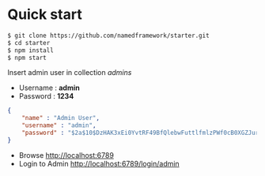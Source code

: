 Quick start
===========

```bash
$ git clone https://github.com/namedframework/starter.git
$ cd starter
$ npm install
$ npm start
```

Insert admin user in collection _admins_

* Username : **admin**
* Password : **1234**

```json
{
    "name" : "Admin User",
    "username" : "admin",
    "password" : "$2a$10$DzHAK3xEi0YvtRF49BfQlebwFuttlfmlzPWf0cB0XGZJurRGcBJKm"
}
```

* Browse [http://localhost:6789](http://localhost:6789)
* Login to Admin [http://localhost:6789/login/admin](http://localhost:6789/login/admin)
